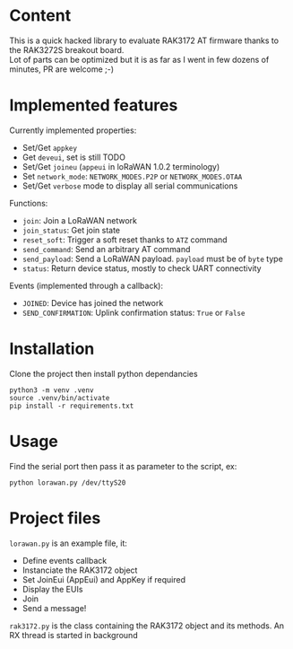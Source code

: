 # Content
This is a quick hacked library to evaluate RAK3172 AT firmware thanks to
the RAK3272S breakout board.  
Lot of parts can be optimized but it is as far as I went in few dozens of minutes, PR are welcome ;-)

# Implemented features

Currently implemented properties:

* Set/Get `appkey`
* Get `deveui`, set is still TODO
* Set/Get `joineu` (`appeui` in loRaWAN 1.0.2 terminology)
* Set `network_mode`: `NETWORK_MODES.P2P` or `NETWORK_MODES.OTAA`
* Set/Get `verbose` mode to display all serial communications

Functions:

* `join`: Join a LoRaWAN network
* `join_status`: Get join state
* `reset_soft`: Trigger a soft reset thanks to `ATZ` command
* `send_command`: Send an arbitrary AT command
* `send_payload`: Send a LoRaWAN payload. `payload` must be of `byte` type
* `status`: Return device status, mostly to check UART connectivity

Events (implemented through a callback):

* `JOINED`: Device has joined the network
* `SEND_CONFIRMATION`: Uplink confirmation status: `True` or `False`

# Installation
Clone the project then install python dependancies

```
python3 -m venv .venv
source .venv/bin/activate
pip install -r requirements.txt
```

# Usage
Find the serial port then pass it as parameter to the script, ex:

```
python lorawan.py /dev/ttyS20
```

# Project files

`lorawan.py` is an example file, it:

* Define events callback
* Instanciate the RAK3172 object
* Set JoinEui (AppEui) and AppKey if required
* Display the EUIs
* Join
* Send a message!

`rak3172.py` is the class containing the RAK3172 object and its methods. An RX thread is started in background

